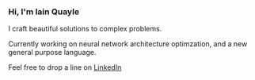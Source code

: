 ### Hi, I'm Iain Quayle

I craft beautiful solutions to complex problems.

Currently working on neural network architecture optimzation, and a new general purpose language.

Feel free to drop a line on [LinkedIn](https://www.linkedin.com/in/iain-quayle-70017b277)

<!--
- 🔭 I’m currently working on ...
- 🌱 I’m currently learning ...
- 👯 I’m looking to collaborate on ...
- 🤔 I’m looking for help with ...
- 💬 Ask me about ...
- 📫 How to reach me: ...
- 😄 Pronouns: ...
- ⚡ Fun fact: ...
-->
